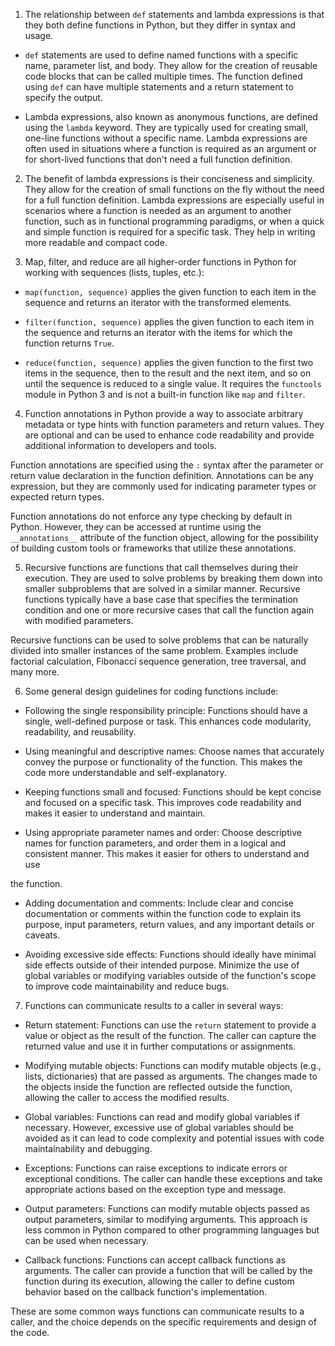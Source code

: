 1. The relationship between `def` statements and lambda expressions is that they both define functions in Python, but they differ in syntax and usage.

- `def` statements are used to define named functions with a specific name, parameter list, and body. They allow for the creation of reusable code blocks that can be called multiple times. The function defined using `def` can have multiple statements and a return statement to specify the output.

- Lambda expressions, also known as anonymous functions, are defined using the `lambda` keyword. They are typically used for creating small, one-line functions without a specific name. Lambda expressions are often used in situations where a function is required as an argument or for short-lived functions that don't need a full function definition.

2. The benefit of lambda expressions is their conciseness and simplicity. They allow for the creation of small functions on the fly without the need for a full function definition. Lambda expressions are especially useful in scenarios where a function is needed as an argument to another function, such as in functional programming paradigms, or when a quick and simple function is required for a specific task. They help in writing more readable and compact code.

3. Map, filter, and reduce are all higher-order functions in Python for working with sequences (lists, tuples, etc.):

- `map(function, sequence)` applies the given function to each item in the sequence and returns an iterator with the transformed elements.

- `filter(function, sequence)` applies the given function to each item in the sequence and returns an iterator with the items for which the function returns `True`.

- `reduce(function, sequence)` applies the given function to the first two items in the sequence, then to the result and the next item, and so on until the sequence is reduced to a single value. It requires the `functools` module in Python 3 and is not a built-in function like `map` and `filter`.

4. Function annotations in Python provide a way to associate arbitrary metadata or type hints with function parameters and return values. They are optional and can be used to enhance code readability and provide additional information to developers and tools.

Function annotations are specified using the `:` syntax after the parameter or return value declaration in the function definition. Annotations can be any expression, but they are commonly used for indicating parameter types or expected return types.

Function annotations do not enforce any type checking by default in Python. However, they can be accessed at runtime using the `__annotations__` attribute of the function object, allowing for the possibility of building custom tools or frameworks that utilize these annotations.

5. Recursive functions are functions that call themselves during their execution. They are used to solve problems by breaking them down into smaller subproblems that are solved in a similar manner. Recursive functions typically have a base case that specifies the termination condition and one or more recursive cases that call the function again with modified parameters.

Recursive functions can be used to solve problems that can be naturally divided into smaller instances of the same problem. Examples include factorial calculation, Fibonacci sequence generation, tree traversal, and many more.

6. Some general design guidelines for coding functions include:

- Following the single responsibility principle: Functions should have a single, well-defined purpose or task. This enhances code modularity, readability, and reusability.

- Using meaningful and descriptive names: Choose names that accurately convey the purpose or functionality of the function. This makes the code more understandable and self-explanatory.

- Keeping functions small and focused: Functions should be kept concise and focused on a specific task. This improves code readability and makes it easier to understand and maintain.

- Using appropriate parameter names and order: Choose descriptive names for function parameters, and order them in a logical and consistent manner. This makes it easier for others to understand and use

 the function.

- Adding documentation and comments: Include clear and concise documentation or comments within the function code to explain its purpose, input parameters, return values, and any important details or caveats.

- Avoiding excessive side effects: Functions should ideally have minimal side effects outside of their intended purpose. Minimize the use of global variables or modifying variables outside of the function's scope to improve code maintainability and reduce bugs.

7. Functions can communicate results to a caller in several ways:

- Return statement: Functions can use the `return` statement to provide a value or object as the result of the function. The caller can capture the returned value and use it in further computations or assignments.

- Modifying mutable objects: Functions can modify mutable objects (e.g., lists, dictionaries) that are passed as arguments. The changes made to the objects inside the function are reflected outside the function, allowing the caller to access the modified results.

- Global variables: Functions can read and modify global variables if necessary. However, excessive use of global variables should be avoided as it can lead to code complexity and potential issues with code maintainability and debugging.

- Exceptions: Functions can raise exceptions to indicate errors or exceptional conditions. The caller can handle these exceptions and take appropriate actions based on the exception type and message.

- Output parameters: Functions can modify mutable objects passed as output parameters, similar to modifying arguments. This approach is less common in Python compared to other programming languages but can be used when necessary.

- Callback functions: Functions can accept callback functions as arguments. The caller can provide a function that will be called by the function during its execution, allowing the caller to define custom behavior based on the callback function's implementation.

These are some common ways functions can communicate results to a caller, and the choice depends on the specific requirements and design of the code.